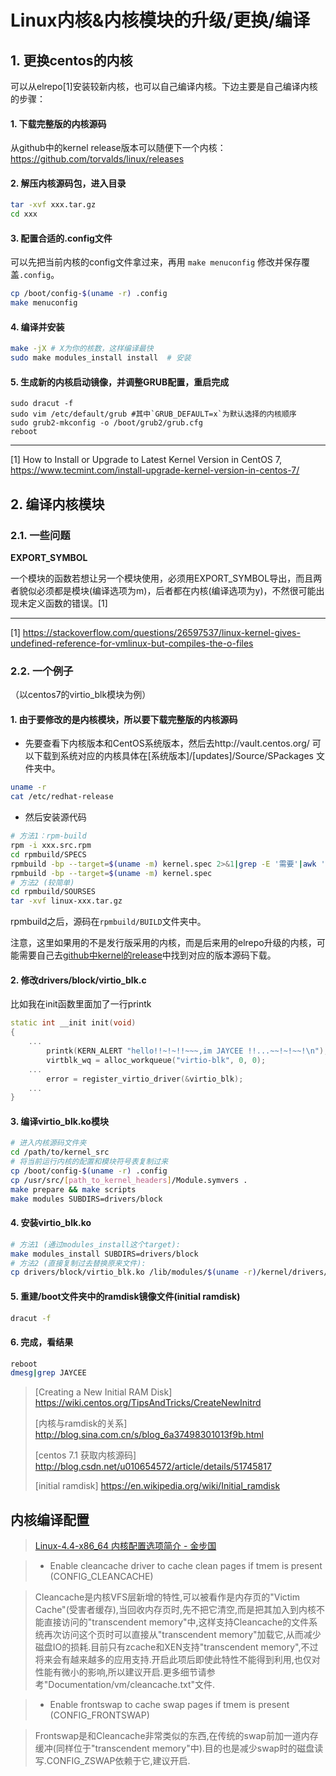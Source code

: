 # Linux内核&内核模块的升级/更换/编译

## 1. 更换centos的内核

可以从elrepo[1]安装较新内核，也可以自己编译内核。下边主要是自己编译内核的步骤：

#### 1. 下载完整版的内核源码

从github中的kernel release版本可以随便下一个内核：https://github.com/torvalds/linux/releases

#### 2. 解压内核源码包，进入目录

```bash
tar -xvf xxx.tar.gz
cd xxx
```
#### 3. 配置合适的.config文件

可以先把当前内核的config文件拿过来，再用 `make menuconfig` 修改并保存覆盖`.config`。

```bash
cp /boot/config-$(uname -r) .config
make menuconfig
```

#### 4. 编译并安装

```bash
make -jX # X为你的核数，这样编译最快
sudo make modules_install install  # 安装
```

#### 5. 生成新的内核启动镜像，并调整GRUB配置，重启完成
```
sudo dracut -f
sudo vim /etc/default/grub #其中`GRUB_DEFAULT=x`为默认选择的内核顺序
sudo grub2-mkconfig -o /boot/grub2/grub.cfg
reboot
```

---

[1] How to Install or Upgrade to Latest Kernel Version in CentOS 7, https://www.tecmint.com/install-upgrade-kernel-version-in-centos-7/

## 2. 编译内核模块

### 2.1. 一些问题

**EXPORT_SYMBOL**

一个模块的函数若想让另一个模块使用，必须用EXPORT_SYMBOL导出，而且两者貌似必须都是模块(编译选项为m)，后者都在内核(编译选项为y)，不然很可能出现未定义函数的错误。[1]

---
[1] https://stackoverflow.com/questions/26597537/linux-kernel-gives-undefined-reference-for-vmlinux-but-compiles-the-o-files

### 2.2. 一个例子

（以centos7的virtio_blk模块为例）

#### 1. 由于要修改的是内核模块，所以要下载完整版的内核源码
* 先要查看下内核版本和CentOS系统版本，然后去http://vault.centos.org/ 可以下载到系统对应的内核具体在[系统版本]/[updates]/Source/SPackages 文件夹中。

```bash
uname -r
cat /etc/redhat-release
```

* 然后安装源代码
```bash
# 方法1：rpm-build
rpm -i xxx.src.rpm
cd rpmbuild/SPECS
rpmbuild -bp --target=$(uname -m) kernel.spec 2>&1|grep -E '需要'|awk '{print $1}'|xargs yum install -y
rpmbuild -bp --target=$(uname -m) kernel.spec
# 方法2 (较简单)
cd rpmbuild/SOURSES
tar -xvf linux-xxx.tar.gz
```
rpmbuild之后，源码在`rpmbuild/BUILD`文件夹中。

注意，这里如果用的不是发行版采用的内核，而是后来用的elrepo升级的内核，可能需要自己去[github中kernel的release](https://github.com/torvalds/linux/releases)中找到对应的版本源码下载。

#### 2. 修改drivers/block/virtio_blk.c
比如我在init函数里面加了一行printk
```cpp
static int __init init(void)
{
    ...
        printk(KERN_ALERT "hello!!~!~!!~~~,im JAYCEE !!...~~!~!~~!\n");
        virtblk_wq = alloc_workqueue("virtio-blk", 0, 0);
    ...
        error = register_virtio_driver(&virtio_blk);
    ...
}
```
#### 3. 编译virtio_blk.ko模块
```bash
# 进入内核源码文件夹
cd /path/to/kernel_src
# 将当前运行内核的配置和模块符号表复制过来
cp /boot/config-$(uname -r) .config 
cp /usr/src/[path_to_kernel_headers]/Module.symvers . 
make prepare && make scripts
make modules SUBDIRS=drivers/block
```
#### 4. 安装virtio_blk.ko
```bash
# 方法1 (通过modules_install这个target):
make modules_install SUBDIRS=drivers/block
# 方法2 (直接复制过去替换原来文件):
cp drivers/block/virtio_blk.ko /lib/modules/$(uname -r)/kernel/drivers/block/virtio_blk.ko
```
#### 5. 重建/boot文件夹中的ramdisk镜像文件(initial ramdisk)
```bash
dracut -f 
```
#### 6. 完成，看结果
```bash
reboot
dmesg|grep JAYCEE
```

> [Creating a New Initial RAM Disk] https://wiki.centos.org/TipsAndTricks/CreateNewInitrd
> 
> [内核与ramdisk的关系] http://blog.sina.com.cn/s/blog_6a37498301013f9b.html
> 
> [centos 7.1 获取内核源码] http://blog.csdn.net/u010654572/article/details/51745817
>
> [initial ramdisk] https://en.wikipedia.org/wiki/Initial_ramdisk


## 内核编译配置

> [Linux-4.4-x86_64 内核配置选项简介 - 金步国](http://www.jinbuguo.com/kernel/longterm-linux-kernel-options.html)

> * Enable cleancache driver to cache clean pages if tmem is present (CONFIG_CLEANCACHE)

>Cleancache是内核VFS层新增的特性,可以被看作是内存页的"Victim Cache"(受害者缓存),当回收内存页时,先不把它清空,而是把其加入到内核不能直接访问的"transcendent memory"中,这样支持Cleancache的文件系统再次访问这个页时可以直接从"transcendent memory"加载它,从而减少磁盘IO的损耗.目前只有zcache和XEN支持"transcendent memory",不过将来会有越来越多的应用支持.开启此项后即使此特性不能得到利用,也仅对性能有微小的影响,所以建议开启.更多细节请参考"Documentation/vm/cleancache.txt"文件.

>* Enable frontswap to cache swap pages if tmem is present (CONFIG_FRONTSWAP)

>Frontswap是和Cleancache非常类似的东西,在传统的swap前加一道内存缓冲(同样位于"transcendent memory"中).目的也是减少swap时的磁盘读写.CONFIG_ZSWAP依赖于它,建议开启.
